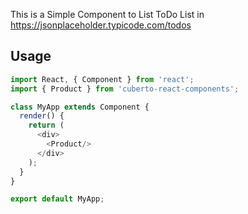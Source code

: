 This is a Simple Component to List ToDo List in https://jsonplaceholder.typicode.com/todos

## Usage
```javascript
import React, { Component } from 'react';
import { Product } from 'cuberto-react-components';

class MyApp extends Component {
  render() {
    return (
      <div>
        <Product/>
      </div>
    );
  }
}

export default MyApp;
```
